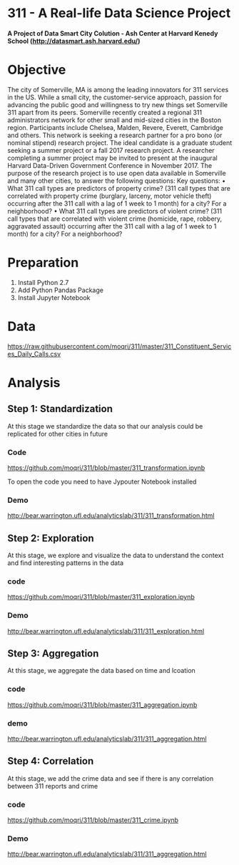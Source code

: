 # 311 - A Real-life Data Science Project 
#### A Project of Data Smart City Colution - Ash Center at Harvard Kenedy School (http://datasmart.ash.harvard.edu/)

# Objective
The city of Somerville, MA is among the leading innovators for 311 services in the US. While a small city, the customer-service approach, passion for advancing the public good and willingness to try new things set Somerville 311 apart from its peers. Somerville recently created a regional 311 administrators network for other small and mid-sized cities in the Boston region. Participants include Chelsea, Malden, Revere, Everett, Cambridge and others. This network is seeking a research partner for a pro bono (or nominal stipend) research project. The ideal candidate is a graduate student seeking a summer project or a fall 2017 research project. A researcher completing a summer project may be invited to present at the inaugural Harvard Data-Driven Government Conference in November 2017. 
The purpose of the research project is to use open data available in Somerville and many other cities, to answer the following questions:
Key questions:
• What 311 call types are predictors of property crime? (311 call types that are correlated with property crime (burglary, larceny, motor vehicle theft) occurring after the 311 call with a lag of 1 week to 1 month) for a city? For a neighborhood? 
• What 311 call types are predictors of violent crime? (311 call types that are correlated with violent crime (homicide, rape, robbery, aggravated assault) occurring after the 311 call with a lag of 1 week to 1 month) for a city? For a neighborhood?

# Preparation
1. Install Python 2.7
2. Add Python Pandas Package
3. Install Jupyter Notebook

# Data
https://raw.githubusercontent.com/moqri/311/master/311_Constituent_Services_Daily_Calls.csv

# Analysis
## Step 1: Standardization
At this stage we standardize the data so that our analysis could be replicated for other cities in future
### Code
https://github.com/moqri/311/blob/master/311_transformation.ipynb

To open the code you need to have Jypouter Notebook installed
### Demo
http://bear.warrington.ufl.edu/analyticslab/311/311_transformation.html

## Step 2: Exploration
At this stage, we explore and visualize the data to understand the context and find interesting patterns in the data
### code
https://github.com/moqri/311/blob/master/311_exploration.ipynb

### Demo
http://bear.warrington.ufl.edu/analyticslab/311/311_exploration.html

## Step 3: Aggregation
At this stage, we aggregate the data based on time and lcoation
### code
https://github.com/moqri/311/blob/master/311_aggregation.ipynb

### demo
http://bear.warrington.ufl.edu/analyticslab/311/311_aggregation.html
## Step 4: Correlation
At this stage, we add the crime data and see if there is any correlation between 311 reports and crime
### code
https://github.com/moqri/311/blob/master/311_crime.ipynb

### Demo
http://bear.warrington.ufl.edu/analyticslab/311/311_aggregation.html
